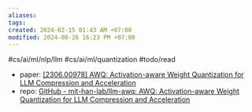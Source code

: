 ```yaml
---
aliases: 
tags: 
created: 2024-02-15 01:43 AM +07:00
modified: 2024-08-26 16:23 PM +07:00
---
```

#cs/ai/ml/nlp/llm #cs/ai/ml/quantization #todo/read

- paper: [[2306.00978] AWQ: Activation-aware Weight Quantization for LLM Compression and Acceleration](https://arxiv.org/abs/2306.00978)
- repo: [GitHub - mit-han-lab/llm-awq: AWQ: Activation-aware Weight Quantization for LLM Compression and Acceleration](https://github.com/mit-han-lab/llm-awq)